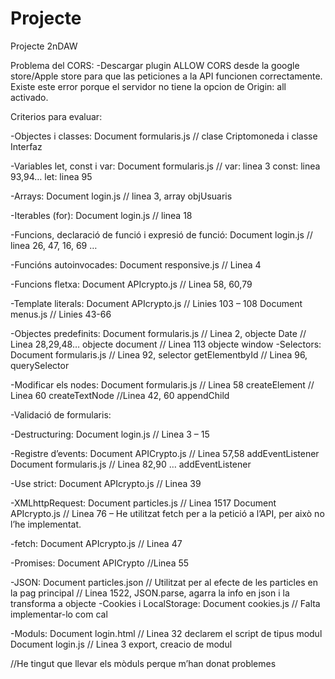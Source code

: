 # Projecte
Projecte 2nDAW

Problema del CORS: 
-Descargar plugin ALLOW CORS desde la google store/Apple store para que las peticiones a la API funcionen correctamente. Existe este error porque el servidor
no tiene la opcion de Origin: all activado.

Criterios para evaluar:

-Objectes i classes: 
Document formularis.js // clase Criptomoneda i classe Interfaz

-Variables let, const i var: 
Document formularis.js //  var: linea 3
			      const: linea 93,94…
 			      let: linea 95

-Arrays:
Document login.js // linea 3, array objUsuaris

-Iterables (for): 
Document login.js // linea 18

-Funcions, declaració de funció i expresió de funció: 
Document login.js // linea 26, 47, 16, 69 … 

-Funcións autoinvocades:
Document responsive.js // Linea 4

-Funcions fletxa:
Document APIcrypto.js // Linea 58, 60,79 

-Template literals:
Document APIcrypto.js // Linies 103 – 108
Document menus.js // Linies 43-66 

-Objectes predefinits:
Document formularis.js // Linea 2, objecte Date
			   // Linea 28,29,48… objecte document
		              // Linea 113 objecte window
-Selectors:
Document formularis.js // Linea 92, selector getElementbyId
			   // Linea 96, querySelector
		
-Modificar els nodes:
Document formularis.js // Linea 58 createElement
			   // Linea 60 createTextNode
			   //Linea 42, 60 appendChild
			   
-Validació de formularis:



-Destructuring:
Document login.js // Linea 3 – 15


-Registre d’events:
Document APICrypto.js // Linea 57,58 addEventListener
Document formularis.js // Linea 82,90 … addEventListener

-Use strict:
Document APIcrypto.js // Linea 39


-XMLhttpRequest:
Document particles.js // Linea 1517
Document APIcrypto.js //  Linea 76 – He utilitzat fetch per a la petició a l’API, per això no l’he implementat.

-fetch:
Document APIcrypto.js // Linea 47

-Promises:
Document APICrypto //Linea 55

-JSON:
Document particles.json // Utilitzat per al efecte de les particles en la pag principal
			    // Linea 1522, JSON.parse, agarra la info en json i la transforma a objecte
-Cookies i LocalStorage:
Document cookies.js // Falta implementar-lo com cal

-Moduls:
Document login.html // Linea 32 declarem el script de tipus modul
Document login.js // Linea 3 export, creacio de modul

//He tingut que llevar els mòduls perque m’han donat problemes
